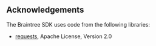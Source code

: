 Acknowledgements
----------------

The Braintree SDK uses code from the following libraries:

* [requests](https://github.com/kennethreitz/requests), Apache License, Version 2.0
